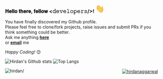 <!--### Hi there 👋-->
### 𝐇𝐞𝐥𝐥𝐨 𝐭𝐡𝐞𝐫𝐞, 𝐟𝐞𝐥𝐥𝐨𝐰 <𝚍𝚎𝚟𝚎𝚕𝚘𝚙𝚎𝚛𝚜/>! <img src="https://github.com/ABSphreak/ABSphreak/blob/master/gifs/Hi.gif" width="30px">

<!--
**hirdan/hirdan** is a ✨ _special_ ✨ repository because its `README.md` (this file) appears on your GitHub profile.

Here are some ideas to get you started:

- 🔭 I’m currently working on ...
- 🌱 I’m currently learning ...
- 👯 I’m looking to collaborate on ...
- 🤔 I’m looking for help with ...
- 💬 Ask me about ...
- 📫 How to reach me: ... [LinkedIn](https://www.linkedin.com/in/hirdanaggarwal/)
- 😄 Pronouns: ...
- ⚡ Fun fact: ...
-->

You have finally discovered my Github profile. <br>
Please feel free to clone/fork projects, raise issues and submit PRs if you think something could be better. <br>
Ask me anything <a href="https://github.com/hirdan/hirdan/issues/new"><b>here</b></a><br>
or <a href="mailto:aggarwalhirdan@gmail.com"><b>email</b></a> me

<i>Happy Coding!</i> 😊

![Hirdan's Github stats](https://github-readme-stats.vercel.app/api?username=hirdan&show_icons=true&theme=dark&count_private=true)
![Top Langs](https://github-readme-stats.vercel.app/api/top-langs/?username=hirdan&layout=compact)
<p align="right">
 <img align="left" src=https://komarev.com/ghpvc/?username=hirdan alt=hirdan/>
<a href="https://linkedin.com/in/hirdanaggarwal" target="_blank"><img align="center" src=https://cdn.jsdelivr.net/npm/simple-icons@3.0.1/icons/linkedin.svg alt="hirdanaggarwal" height="20" width="20" /></a>
</p>
